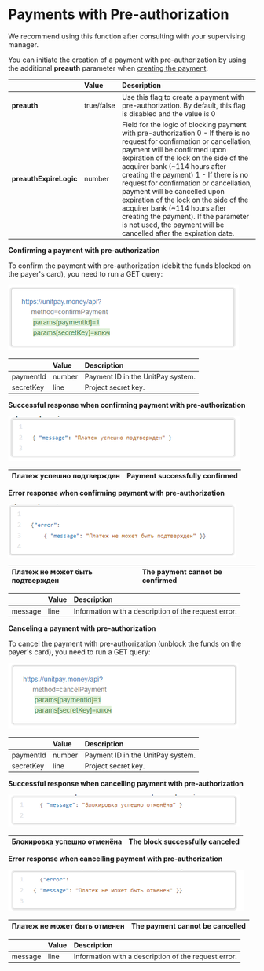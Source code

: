 # Payments with Pre-authorization

We recommend using this function after consulting with your supervising manager.

You can initiate the creation of a payment with pre-authorization by using the additional **preauth** parameter when [creating the payment](create-payment.md).

|  | **Value** | **Description** |
| :--- | :--- | :--- |
| **preauth** | true/false | Use this flag to create a payment with pre-authorization. By default, this flag is disabled and the value is 0 |
| **preauthExpireLogic** | number | Field for the logic of blocking payment with pre-authorization    0 - If there is no request for confirmation or cancellation, payment will be confirmed upon expiration of the lock on the side of the acquirer bank \(~114 hours after creating the payment\)  1 - If there is no request for confirmation or cancellation, payment will be cancelled upon expiration of the lock on the side of the acquirer bank \(~114 hours after creating the payment\). If the parameter is not used, the payment will be cancelled after the expiration date. |

**Confirming a payment with pre-authorization**

To confirm the payment with pre-authorization \(debit the funds blocked on the payer's card\), you need to run a GET query:

![](../.gitbook/assets/0%20%289%29.png)

|  | **Value** | **Description** |
| :--- | :--- | :--- |
| paymentId | number | Payment ID in the UnitPay system. |
| secretKey | line | Project secret key. |

**Successful response when confirming payment with pre-authorization**

![](../.gitbook/assets/1%20%2824%29.png)

| Платеж успешно подтвержден | Payment successfully confirmed |
| :--- | :--- |


**Error response when confirming payment with pre-authorization**

![](../.gitbook/assets/2%20%2824%29.png)

| Платеж не может быть подтвержден | The payment cannot be confirmed |
| :--- | :--- |


|  | **Value** | **Description** |
| :--- | :--- | :--- |
| message | line | Information with a description of the request error. |

**Canceling a payment with pre-authorization**

To cancel the payment with pre-authorization \(unblock the funds on the payer's card\), you need to run a GET query:

![](../.gitbook/assets/3.png)

|  | **Value** | **Description** |
| :--- | :--- | :--- |
| paymentId | number | Payment ID in the UnitPay system. |
| secretKey | line | Project secret key. |

**Successful response when cancelling payment with pre-authorization**

![](../.gitbook/assets/4.png)

| Блокировка успешно отменёна | The block successfully canceled |
| :--- | :--- |


**Error response when cancelling payment with pre-authorization**

![](../.gitbook/assets/5%20%282%29.png)

| Платеж не может быть отменен | The payment cannot be cancelled |
| :--- | :--- |


|  | **Value** | **Description** |
| :--- | :--- | :--- |
| message | line | Information with a description of the request error. |

